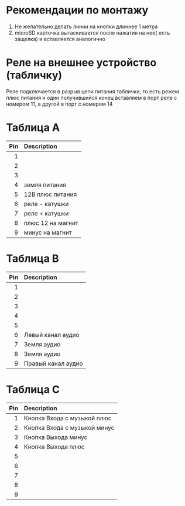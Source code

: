 # Рекомендации по монтажу
1. Не желательно делать линии на кнопки длиннее 1 метра
2. microSD карточка вытаскивается после нажатия на нее( есть защелка) и вставляется аналогично


# Реле на внешнее устройство  (табличку)
Реле подключается в разрыв цепи питания таблички, то есть режем плюс питания и один получившийся конец вставляем в порт реле с номером 11, а другой в порт с номером 14

# Таблица A
|   Pin | Description       |
|------:|:------------------|
|     1 |                   |
|     2 |                   |
|     3 |                   |
|     4 | земля питания     |
|     5 | 12В плюс питания  |
|     6 | реле - катушки    |
|     7 | реле + катушки    |
|     8 | плюс 12 на магнит |
|     9 | минус на магнит   |

# Таблица B
|   Pin | Description        |
|------:|:-------------------|
|     1 |                    |
|     2 |                    |
|     3 |                    |
|     4 |                    |
|     5 |                    |
|     6 | Левый канал аудио  |
|     7 | Земля аудио        |
|     8 | Земля аудио        |
|     9 | Правый канал аудио |

# Таблица C
|   Pin | Description                  |
|------:|:-----------------------------|
|     1 | Кнопка Входа с музыкой плюс  |
|     2 | Кнопка Входа с музыкой минус |
|     3 | Кнопка Выхода минус          |
|     4 | Кнопка Выхода плюс           |
|     5 |                              |
|     6 |                              |
|     7 |                              |
|     8 |                              |
|     9 |                              |